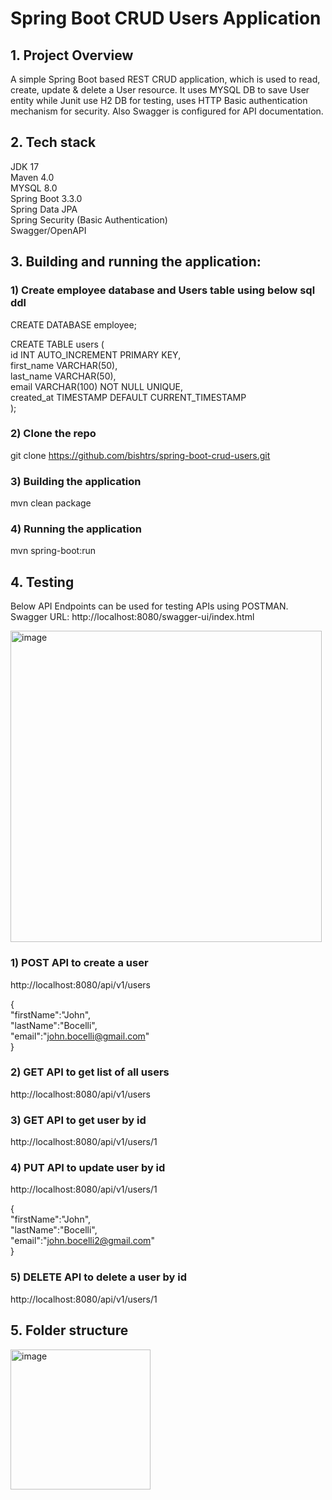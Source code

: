 # Spring Boot CRUD Users Application

## 1. Project Overview 

A simple Spring Boot based REST CRUD application, which is used to read, create, update & delete a User resource.
It uses MYSQL DB to save User entity while Junit use H2 DB for testing, uses HTTP Basic authentication mechanism for security.
Also Swagger is configured for API documentation.

## 2. Tech stack

JDK 17  
Maven 4.0  
MYSQL 8.0  
Spring Boot 3.3.0  
Spring Data JPA  
Spring Security (Basic Authentication)  
Swagger/OpenAPI  

## 3. Building and running the application:

### 1) Create employee database and Users table using below sql ddl

CREATE DATABASE employee;  

CREATE TABLE users (  
    id INT AUTO_INCREMENT PRIMARY KEY,  
	first_name VARCHAR(50),  
    last_name VARCHAR(50),  
    email VARCHAR(100) NOT NULL UNIQUE,  
    created_at TIMESTAMP DEFAULT CURRENT_TIMESTAMP  
);  

### 2) Clone the repo

git clone https://github.com/bishtrs/spring-boot-crud-users.git

### 3) Building the application

mvn clean package 

### 4) Running the application

mvn spring-boot:run

## 4. Testing

Below API Endpoints can be used for testing APIs using POSTMAN.  
Swagger URL: http://localhost:8080/swagger-ui/index.html

<img width="498" alt="image" src="https://github.com/user-attachments/assets/fc47fc02-c409-475b-9a5b-906658ee0728" />


### 1) POST API to create a user

http://localhost:8080/api/v1/users  

{  
    "firstName":"John",  
    "lastName":"Bocelli",  
    "email":"john.bocelli@gmail.com"  
}    


### 2) GET API to get list of all users  

http://localhost:8080/api/v1/users  


### 3) GET API to get user by id

http://localhost:8080/api/v1/users/1  


### 4) PUT API to update user by id

http://localhost:8080/api/v1/users/1


{  
    "firstName":"John",  
    "lastName":"Bocelli",  
    "email":"john.bocelli2@gmail.com"  
}    


### 5) DELETE API to delete a user by id

http://localhost:8080/api/v1/users/1  


## 5. Folder structure

<img width="224" alt="image" src="https://github.com/user-attachments/assets/73722432-c3e4-48f4-bb3e-129673ce79d8" />



